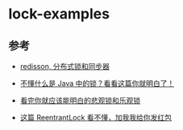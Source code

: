 # lock-examples


## 参考

+ [redisson, 分布式锁和同步器](https://github.com/redisson/redisson/wiki/8.-%E5%88%86%E5%B8%83%E5%BC%8F%E9%94%81%E5%92%8C%E5%90%8C%E6%AD%A5%E5%99%A8)

- [不懂什么是 Java 中的锁？看看这篇你就明白了！](https://mp.weixin.qq.com/s/GU42BjM5jY2CEMVD_PAZBQ)
- [看完你就应该能明白的悲观锁和乐观锁](https://mp.weixin.qq.com/s/9oitY0PHDHupyzPtcj9g4w)

- [这篇 ReentrantLock 看不懂，加我我给你发红包](https://mp.weixin.qq.com/s/dM6ITD2ecRdgsriQYbtxfQ)

